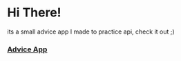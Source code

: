 # Hi There!
its a small advice app I made to practice api, 
check it out ;)
### [Advice App](https://fastidious-zabaione-1aeac1.netlify.app/)
